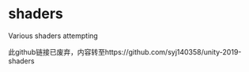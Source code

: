 # shaders
Various shaders attempting

此github链接已废弃，内容转至https://github.com/syj140358/unity-2019-shaders
